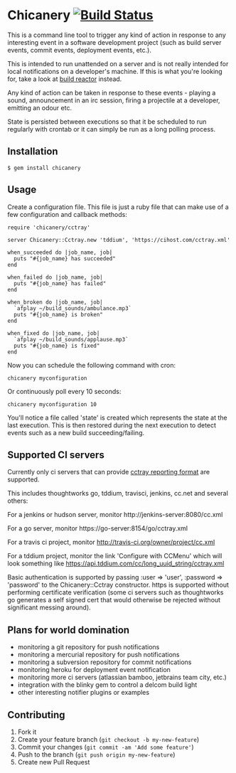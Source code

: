 # Chicanery [![Build Status](https://secure.travis-ci.org/markryall/chicanery.png)](http://travis-ci.org/markryall/chicanery)

This is a command line tool to trigger any kind of action in response to any interesting event in a software development project (such as build server events, commit events, deployment events, etc.).

This is intended to run unattended on a server and is not really intended for local notifications on a developer's machine.  If this is what you're looking for, take a look at [build reactor](https://github.com/AdamNowotny/BuildReactor) instead.

Any kind of action can be taken in response to these events - playing a sound, announcement in an irc session, firing a projectile at a developer, emitting an odour etc.

State is persisted between executions so that it be scheduled to run regularly with crontab or it can simply be run as a long polling process.

## Installation

    $ gem install chicanery

## Usage

Create a configuration file.  This file is just a ruby file that can make use of a few configuration and callback methods:

    require 'chicanery/cctray'

    server Chicanery::Cctray.new 'tddium', 'https://cihost.com/cctray.xml'

    when_succeeded do |job_name, job|
      puts "#{job_name} has succeeded"
    end

    when_failed do |job_name, job|
      puts "#{job_name} has failed"
    end

    when_broken do |job_name, job|
      `afplay ~/build_sounds/ambulance.mp3`
      puts "#{job_name} is broken"
    end

    when_fixed do |job_name, job|
      `afplay ~/build_sounds/applause.mp3`
      puts "#{job_name} is fixed"
    end

Now you can schedule the following command with cron:

    chicanery myconfiguration

Or continuously poll every 10 seconds:

    chicanery myconfiguration 10

You'll notice a file called 'state' is created which represents the state at the last execution.  This is then restored during the next execution to detect events such as a new build succeeding/failing.

## Supported CI servers

Currently only ci servers that can provide [cctray reporting format](http://confluence.public.thoughtworks.org/display/CI/Multiple+Project+Summary+Reporting+Standard) are supported.

This includes thoughtworks go, tddium, travisci, jenkins, cc.net and several others:

For a jenkins or hudson server, monitor http://jenkins-server:8080/cc.xml

For a go server, monitor https://go-server:8154/go/cctray.xml

For a travis ci project, monitor http://travis-ci.org/owner/project/cc.xml

For a tddium project, monitor the link 'Configure with CCMenu' which will look something like https://api.tddium.com/cc/long_uuid_string/cctray.xml

Basic authentication is supported by passing :user => 'user', :password => 'password' to the Chicanery::Cctray constructor.  https is supported without performing certificate verification (some ci servers such as thoughtworks go generates a self signed cert that would otherwise be rejected without significant messing around).

## Plans for world domination

* monitoring a git repository for push notifications
* monitoring a mercurial repository for push notifications
* monitoring a subversion repository for commit notifications
* monitoring heroku for deployment event notification
* monitoring more ci servers (atlassian bamboo, jetbrains team city, etc.)
* integration with the blinky gem to control a delcom build light
* other interesting notifier plugins or examples

## Contributing

1. Fork it
2. Create your feature branch (`git checkout -b my-new-feature`)
3. Commit your changes (`git commit -am 'Add some feature'`)
4. Push to the branch (`git push origin my-new-feature`)
5. Create new Pull Request
